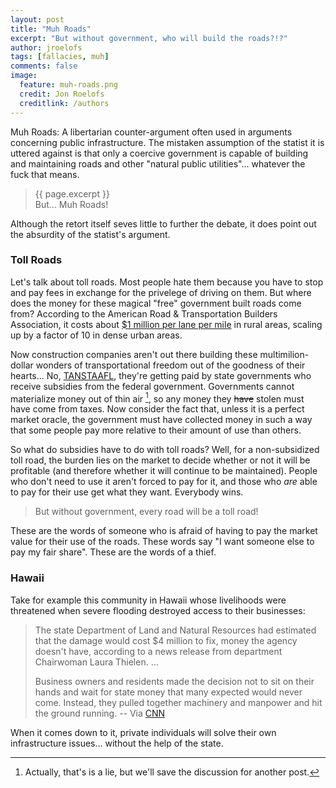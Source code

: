 ```yaml
---
layout: post
title: "Muh Roads"
excerpt: "But without government, who will build the roads?!?"
author: jroelofs
tags: [fallacies, muh]
comments: false
image:
  feature: muh-roads.png
  credit: Jon Roelofs
  creditlink: /authors
---
```


Muh Roads: A libertarian counter-argument often used in arguments concerning
public infrastructure.  The mistaken assumption of the statist it is uttered
against is that only a coercive government is capable of building and
maintaining roads and other "natural public utilities"... whatever the fuck
that means.

> {{ page.excerpt }} <br/> But... Muh Roads!

Although the retort itself seves little to further the debate, it does point
out the absurdity of the statist's argument.

### Toll Roads

Let's talk about toll roads. Most people hate them because you have to stop and
pay fees in exchange for the privelege of driving on them. But where does the
money for these magical "free" government built roads come from? According to
the American Road & Transportation Builders Association, it costs about
[$1 million per lane per mile](http://www.artba.org/about/transportation-faqs/faqs/#20)
in rural areas, scaling up by a factor of 10 in dense urban areas.

Now construction companies aren't out there building these multimilion-dollar
wonders of transportational freedom out of the goodness of their hearts... No,
[TANSTAAFL](/tanstaafl), they're getting paid by state governments who
receive subsidies from the federal government. Governments cannot materialize
money out of thin air [^1], so any money they <s>have</s> stolen must have come
from taxes. Now consider the fact that, unless it is a perfect market oracle,
the government must have collected money in such a way that some people pay
more relative to their amount of use than others.

[^1]: Actually, that's is a lie, but we'll save the discussion for another post.

So what do subsidies have to do with toll roads? Well, for a non-subsidized
toll road, the burden lies on the market to decide whether or not it will be
profitable (and therefore whether it will continue to be maintained). People
who don't need to use it aren't forced to pay for it, and those who *are* able
to pay for their use get what they want. Everybody wins.

> But without government, every road will be a toll road!

These are the words of someone who is afraid of having to pay the market value
for their use of the roads. These words say "I want someone else to pay my fair
share". These are the words of a thief.

### Hawaii

Take for example this community in Hawaii whose livelihoods were threatened
when severe flooding destroyed access to their businesses:

> The state Department of Land and Natural Resources had estimated that the
> damage would cost $4 million to fix, money the agency doesn't have, according
> to a news release from department Chairwoman Laura Thielen.
> ...
>
> Business owners and residents made the decision not to sit on their hands and
> wait for state money that many expected would never come. Instead, they
> pulled together machinery and manpower and hit the ground running.  -- Via
> [CNN](http://www.cnn.com/2009/US/04/09/hawaii.volunteers.repair/)

When it comes down to it, private individuals will solve their own
infrastructure issues... without the help of the state.

